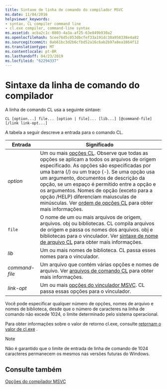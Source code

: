 ```yaml
---
title: Sintaxe de linha de comando do compilador MSVC
ms.date: 11/04/2016
helpviewer_keywords:
- syntax, CL compiler command line
- cl.exe compiler, command-line syntax
ms.assetid: acba2c1c-0803-4a3a-af25-63e849b930a2
ms.openlocfilehash: 5cee76d5c053dbcfef33a191dc38a958338e4a82
ms.sourcegitcommit: 0ab61bc3d2b6cfbd52a16c6ab2b97a8ea1864f12
ms.translationtype: MT
ms.contentlocale: pt-BR
ms.lasthandoff: 04/23/2019
ms.locfileid: "62294337"
---
```

# <a name="compiler-command-line-syntax"></a>Sintaxe da linha de comando do compilador

A linha de comando CL usa a seguinte sintaxe:

```
CL [option...] file... [option | file]... [lib...] [@command-file] [/link link-opt...]
```

A tabela a seguir descreve a entrada para o comando CL.

|Entrada|Significado|
|-----------|-------------|
|*option*|Um ou mais [opções CL](compiler-options.md). Observe que todas as opções se aplicam a todos os arquivos de origem especificado. As opções são especificadas por uma barra (/) ou um traço (-). Se uma opção usa um argumento, documentos de descrição da opção, se um espaço é permitido entre a opção e os argumentos. Nomes de opção (exceto para a opção /HELP) diferenciam maiusculas de minúsculas. Ver [ordem de opções CL](order-of-cl-options.md) para obter mais informações.|
|`file`|O nome de um ou mais arquivos de origem, arquivos. obj ou bibliotecas. CL compila arquivos de origem e passa os nomes dos arquivos. obj e bibliotecas para o vinculador. Ver [sintaxe de nome de arquivo CL](cl-filename-syntax.md) para obter mais informações.|
|*lib*|Um ou mais nomes de biblioteca. CL passa esses nomes para o vinculador.|
|*command-file*|Um arquivo que contém várias opções e nomes de arquivo. Ver [arquivos de comando CL](cl-command-files.md) para obter mais informações.|
|*link-opt*|Um ou mais [opções do vinculador MSVC](linker-options.md). CL passa essas opções para o vinculador.|

Você pode especificar qualquer número de opções, nomes de arquivo e nomes de biblioteca, desde que o número de caracteres na linha de comando não excede 1024, o limite determinado pelo sistema operacional.

Para obter informações sobre o valor de retorno cl.exe, consulte [retornam o valor de cl.exe](return-value-of-cl-exe.md) .

> [!NOTE]
>  Não é garantido que o limite de entrada de linha de comando de 1024 caracteres permanecem os mesmos nas versões futuras do Windows.

## <a name="see-also"></a>Consulte também

[Opções do compilador MSVC](compiler-options.md)
